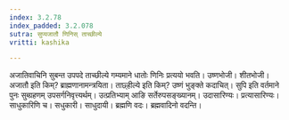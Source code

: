 ```yaml
---
index: 3.2.78
index_padded: 3.2.078
sutra: सुप्यजातौ णिनिस् ताच्छील्ये
vritti: kashika

---
```

अजातिवाचिनि सुबन्त उपपदे ताच्छील्ये गम्यमाने धातोः णिनिः प्रत्ययो भवति। उष्णभोजी। शीतभोजी। अजातौ इति किम्? ब्राह्मणानामन्त्रयिता। ताछ्हील्ये इति किम्? उष्णं भुङ्क्ते कदाचित्। सुपि इति वर्तमाने पुनः सुब्ग्रहणम् उपसर्गनिवृत्त्यर्थम्। उत्प्रतिभ्याम् आङि सर्तेरुपसङ्ख्यानम्। उदासारिण्यः। प्रत्यासारिण्यः। साधुकारिणि च। सधुकारी। साधुदायी। ब्रह्मणि वदः। ब्रह्मवादिनो वदन्ति।